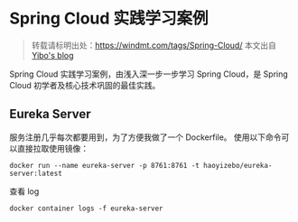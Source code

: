# Spring Cloud 实践学习案例

> 转载请标明出处：https://windmt.com/tags/Spring-Cloud/ 本文出自 [Yibo's blog](https://windmt.com)

Spring Cloud 实践学习案例，由浅入深一步一步学习 Spring Cloud，是 Spring Cloud 初学者及核心技术巩固的最佳实践。

## Eureka Server

服务注册几乎每次都要用到，为了方便我做了一个 Dockerfile。
使用以下命令可以直接拉取使用镜像：

```shell script
docker run --name eureka-server -p 8761:8761 -t haoyizebo/eureka-server:latest
```

查看 log

```shell script
docker container logs -f eureka-server
```
